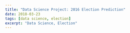 ```yaml
---
title: "Data Science Project: 2016 Election Prediction"
date: 2018-03-23
tags: [data science, election]
excerpt: "Data Science, Election"
---
```

